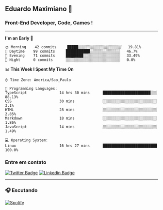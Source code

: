 ## Eduardo Maximiano 👋

### Front-End Developer, Code, Games !

---

<!--START_SECTION:waka-->
**I'm an Early 🐤** 

```text
🌞 Morning    42 commits     █████░░░░░░░░░░░░░░░░░░░░   19.81% 
🌆 Daytime    99 commits     ███████████░░░░░░░░░░░░░░   46.7% 
🌃 Evening    71 commits     ████████░░░░░░░░░░░░░░░░░   33.49% 
🌙 Night      0 commits      ░░░░░░░░░░░░░░░░░░░░░░░░░   0.0%

```


📊 **This Week I Spent My Time On** 

```text
⌚︎ Time Zone: America/Sao_Paulo

💬 Programming Languages: 
TypeScript               14 hrs 30 mins      ██████████████████████░░░   88.13% 
CSS                      30 mins             ░░░░░░░░░░░░░░░░░░░░░░░░░   3.1% 
HTML                     28 mins             ░░░░░░░░░░░░░░░░░░░░░░░░░   2.85% 
Markdown                 18 mins             ░░░░░░░░░░░░░░░░░░░░░░░░░   1.86% 
JavaScript               14 mins             ░░░░░░░░░░░░░░░░░░░░░░░░░   1.49%

💻 Operating System: 
Linux                    16 hrs 27 mins      █████████████████████████   100.0%

```


<!--END_SECTION:waka-->

### Entre em contato

[![Twitter Badge](https://img.shields.io/badge/-@edmaxi-1ca0f1?style=flat-square&labelColor=1ca0f1&logo=twitter&logoColor=white&link=https://twitter.com/edmaxi)](https://twitter.com/edmaxi)
[![Linkedin Badge](https://img.shields.io/badge/-Eduardo_Maximiano-0077B5?style=flat-square&logo=Linkedin&logoColor=white&link=https://www.linkedin.com/in/maximiano-eduardo)](https://www.linkedin.com/in/maximiano-eduardo)

---

### 🎧 Escutando
[![Spotify](https://novatorem-sandy.vercel.app/api/spotify)](https://open.spotify.com/user/comgigo)
